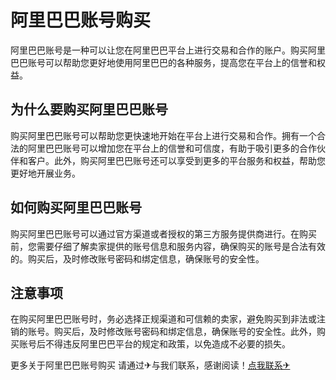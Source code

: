 # 阿里巴巴账号购买

阿里巴巴账号是一种可以让您在阿里巴巴平台上进行交易和合作的账户。购买阿里巴巴账号可以帮助您更好地使用阿里巴巴的各种服务，提高您在平台上的信誉和权益。

## 为什么要购买阿里巴巴账号

购买阿里巴巴账号可以帮助您更快速地开始在平台上进行交易和合作。拥有一个合法的阿里巴巴账号可以增加您在平台上的信誉和可信度，有助于吸引更多的合作伙伴和客户。此外，购买阿里巴巴账号还可以享受到更多的平台服务和权益，帮助您更好地开展业务。

## 如何购买阿里巴巴账号

购买阿里巴巴账号可以通过官方渠道或者授权的第三方服务提供商进行。在购买前，您需要仔细了解卖家提供的账号信息和服务内容，确保购买的账号是合法有效的。购买后，及时修改账号密码和绑定信息，确保账号的安全性。

## 注意事项

在购买阿里巴巴账号时，务必选择正规渠道和可信赖的卖家，避免购买到非法或注销的账号。购买后，及时修改账号密码和绑定信息，确保账号的安全性。此外，购买账号后不得违反阿里巴巴平台的规定和政策，以免造成不必要的损失。

更多关于阿里巴巴账号购买 请通过✈与我们联系，感谢阅读！[点我联系✈](https://us.G208.com)